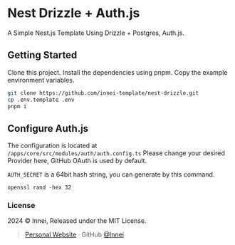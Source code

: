 # Nest Drizzle + Auth.js

A Simple Nest.js Template Using Drizzle + Postgres, Auth.js.

## Getting Started

Clone this project. Install the dependencies using pnpm. Copy the example environment variables.

```sh
git clone https://github.com/innei-template/nest-drizzle.git
cp .env.template .env
pnpm i
```

## Configure Auth.js

The configuration is located at `/apps/core/src/modules/auth/auth.config.ts` Please change your desired Provider here, GitHub OAuth is used by default.

`AUTH_SECRET` is a 64bit hash string, you can generate by this command.

```
openssl rand -hex 32
```

### License

2024 © Innei, Released under the MIT License.

> [Personal Website](https://innei.in/) · GitHub [@Innei](https://github.com/innei/)
